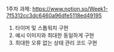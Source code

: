 1주차 과제: https://www.notion.so/Week1-7f5312cc3dc6460a96dfe5118ed49195

1. 타이머 및 스톱워치 구현
2. 예시 이미지와 최대한 동일하게 구현
3. 최대한 오류 없는 상태 관리 코드 구현
